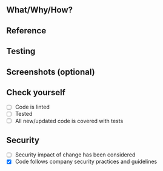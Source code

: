## What/Why/How?

## Reference

## Testing

## Screenshots (optional)

## Check yourself

- [ ] Code is linted
- [ ] Tested
- [ ] All new/updated code is covered with tests

## Security

- [ ] Security impact of change has been considered
- [x] Code follows company security practices and guidelines
